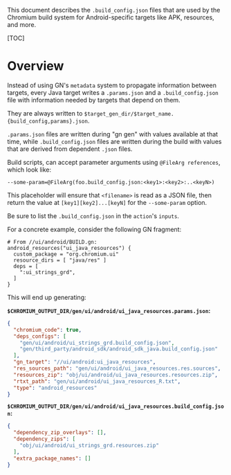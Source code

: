 This document describes the `.build_config.json` files that are used by the
Chromium build system for Android-specific targets like APK, resources,
and more.

[TOC]

# Overview

Instead of using GN's `metadata` system to propagate information between targets,
every Java target writes a `.params.json` and a `.build_config.json` file with
information needed by targets that depend on them.

They are always written to `$target_gen_dir/$target_name.{build_config,params}.json`.

`.params.json` files are written during "gn gen" with values available at that
time, while `.build_config.json` files are written during the build with values
that are derived from dependent `.json` files.

Build scripts, can accept parameter arguments using `@FileArg references`,
which look like:

    --some-param=@FileArg(foo.build_config.json:<key1>:<key2>:..<keyN>)

This placeholder will ensure that `<filename>` is read as a JSON file, then
return the value at `[key1][key2]...[keyN]` for the `--some-param` option.

Be sure to list the `.build_config.json` in the `action`'s `inputs`.

For a concrete example, consider the following GN fragment:

```gn
# From //ui/android/BUILD.gn:
android_resources("ui_java_resources") {
  custom_package = "org.chromium.ui"
  resource_dirs = [ "java/res" ]
  deps = [
    ":ui_strings_grd",
  ]
}
```

This will end up generating:

**`$CHROMIUM_OUTPUT_DIR/gen/ui/android/ui_java_resources.params.json`:**
```json
{
  "chromium_code": true,
  "deps_configs": [
    "gen/ui/android/ui_strings_grd.build_config.json",
    "gen/third_party/android_sdk/android_sdk_java.build_config.json"
  ],
  "gn_target": "//ui/android:ui_java_resources",
  "res_sources_path": "gen/ui/android/ui_java_resources.res.sources",
  "resources_zip": "obj/ui/android/ui_java_resources.resources.zip",
  "rtxt_path": "gen/ui/android/ui_java_resources_R.txt",
  "type": "android_resources"
}
```

**`$CHROMIUM_OUTPUT_DIR/gen/ui/android/ui_java_resources.build_config.json`:**

```json
{
  "dependency_zip_overlays": [],
  "dependency_zips": [
    "obj/ui/android/ui_strings_grd.resources.zip"
  ],
  "extra_package_names": []
}
```
